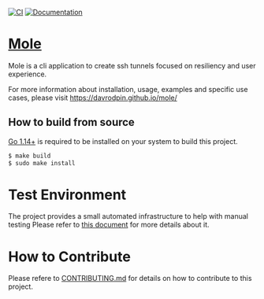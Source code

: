 [![CI](https://github.com/davrodpin/mole/actions/workflows/main.yml/badge.svg)](https://github.com/davrodpin/mole/actions/workflows/main.yml)
[![Documentation](https://godoc.org/github.com/davrodpin/mole?status.svg)](http://godoc.org/github.com/davrodpin/mole)
# [Mole](https://davrodpin.github.io/mole/)

Mole is a cli application to create ssh tunnels focused on resiliency and user
experience.

For more information about installation, usage, examples and specific use cases,
please visit https://davrodpin.github.io/mole/

## How to build from source

[Go 1.14+](https://golang.org/dl/) is required to be installed on your system to
build this project.

```sh
$ make build
$ sudo make install
```

# Test Environment

The project provides a small automated infrastructure to help with manual testing
Please refer to [this document](test-env/README.md) for more details about it.

# How to Contribute

Please refere to [CONTRIBUTING.md](https://github.com/davrodpin/mole/blob/master/CONTRIBUTING.md)
for details on how to contribute to this project.

